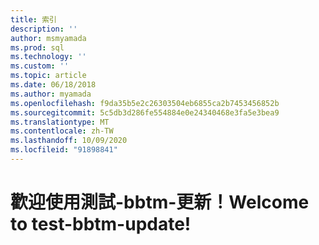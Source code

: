 ```yaml
---
title: 索引
description: ''
author: msmyamada
ms.prod: sql
ms.technology: ''
ms.custom: ''
ms.topic: article
ms.date: 06/18/2018
ms.author: myamada
ms.openlocfilehash: f9da35b5e2c26303504eb6855ca2b7453456852b
ms.sourcegitcommit: 5c5db3d286fe554884e0e24340468e3fa5e3bea9
ms.translationtype: MT
ms.contentlocale: zh-TW
ms.lasthandoff: 10/09/2020
ms.locfileid: "91898841"
---
```

# <a name="welcome-to-test-bbtm-update"></a><span data-ttu-id="40a8f-102">歡迎使用測試-bbtm-更新！</span><span class="sxs-lookup"><span data-stu-id="40a8f-102">Welcome to test-bbtm-update!</span></span>
